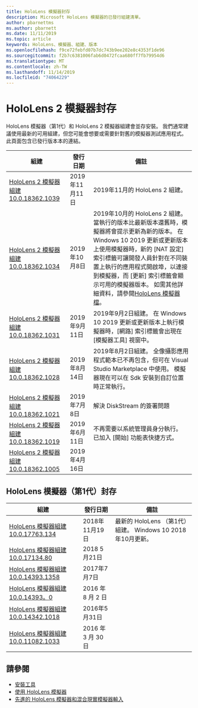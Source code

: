 ```yaml
---
title: HoloLens 模擬器封存
description: Microsoft HoloLens 模擬器的已發行組建清單。
author: pbarnettms
ms.author: pbarnett
ms.date: 11/11/2019
ms.topic: article
keywords: HoloLens、模擬器、組建、版本
ms.openlocfilehash: f9ce72febfd07b7dc743b9ee202e8c4353f1de96
ms.sourcegitcommit: f2b7c6381006fab6d0472fcaa680ff7fb79954d6
ms.translationtype: MT
ms.contentlocale: zh-TW
ms.lasthandoff: 11/14/2019
ms.locfileid: "74064229"
---
```

# <a name="hololens-2-emulator-archive"></a>HoloLens 2 模擬器封存

HoloLens 模擬器（第1代）和 HoloLens 2 模擬器組建會並存安裝。 我們通常建議使用最新的可用組建，但您可能會想要或需要針對舊的模擬器測試應用程式。 此頁面包含已發行版本本的連結。

|  組建 |  發行日期 |  備註 | 
|----------|----------|----------|
|  [HoloLens 2 模擬器組建10.0.18362.1039](https://go.microsoft.com/fwlink/?linkid=2110553) | 2019年11月11日 | 2019年11月的 HoloLens 2 組建。 |
|  [HoloLens 2 模擬器組建10.0.18362.1034](https://go.microsoft.com/fwlink/?linkid=2106649) | 2019年10月8日 | 2019年10月的 HoloLens 2 組建。  當執行的版本比最新版本還舊時，模擬器將會提示更新為新的版本。  在 Windows 10 2019 更新或更新版本上使用模擬器時，新的 [NAT 設定] 索引標籤可讓開發人員針對在不同裝置上執行的應用程式開啟埠，以連接到模擬器，而 [更新] 索引標籤會顯示可用的模擬器版本。  如需其他詳細資料，請參閱[HoloLens 模擬器檔](using-the-hololens-emulator.md)。 |
|  [HoloLens 2 模擬器組建10.0.18362.1031](https://go.microsoft.com/fwlink/?linkid=2103724) | 2019年9月11日 | 2019年9月2日組建。  在 Windows 10 2019 更新或更新版本上執行模擬器時，[網路] 索引標籤會出現在 [模擬器工具] 視窗中。 |
|  [HoloLens 2 模擬器組建10.0.18362.1028](https://go.microsoft.com/fwlink/?linkid=2101019) | 2019年8月14日 | 2019年8月2日組建。  全像攝影應用程式範本已不再包含，但可在 Visual Studio Marketplace 中使用。  模擬器現在可以在 Sdk 安裝到自訂位置時正常執行。 |
|  [HoloLens 2 模擬器組建10.0.18362.1021](https://go.microsoft.com/fwlink/?linkid=2098508) | 2019年7月8日 | 解決 DiskStream 的簽署問題 |
|  [HoloLens 2 模擬器組建10.0.18362.1019](https://go.microsoft.com/fwlink/?linkid=2095316) | 2019年6月11日 | 不再需要以系統管理員身分執行。  已加入 [開始] 功能表快捷方式。 |
|  [HoloLens 2 模擬器組建10.0.18362.1005](https://go.microsoft.com/fwlink/?linkid=2087187) | 2019年4月16日 |  |

## <a name="hololens-emulator-1st-gen-archive"></a>HoloLens 模擬器（第1代）封存

|  組建 |  發行日期 |  備註 | 
|----------|----------|----------|
|  [HoloLens 模擬器組建10.0.17763.134](https://go.microsoft.com/fwlink/?linkid=2065980) | 2018年11月19日 | 最新的 HoloLens （第1代）組建。 Windows 10 2018 年10月更新。 |
|  [HoloLens 模擬器組建10.0.17134.80](https://go.microsoft.com/fwlink/?linkid=874531) | 2018 5 月21日 | 
|  [HoloLens 模擬器組建10.0.14393.1358](https://go.microsoft.com/fwlink/?linkid=852626) |  2017年7月7日 |
|  [HoloLens 模擬器組建10.0.14393。0](https://go.microsoft.com/fwlink/?LinkID=823018) |  2016 年 8 月 2 日 |
|  [HoloLens 模擬器組建10.0.14342.1018](https://go.microsoft.com/fwlink/?LinkID=823018) |  2016年5月31日 |
|  [HoloLens 模擬器組建10.0.11082.1033](https://go.microsoft.com/fwlink/?LinkID=724053) |  2016 年 3 月 30 日 |

## <a name="see-also"></a>請參閱
* [安裝工具](install-the-tools.md)
* [使用 HoloLens 模擬器](using-the-hololens-emulator.md)
* [先進的 HoloLens 模擬器和混合現實模擬器輸入](advanced-hololens-emulator-and-mixed-reality-simulator-input.md)
